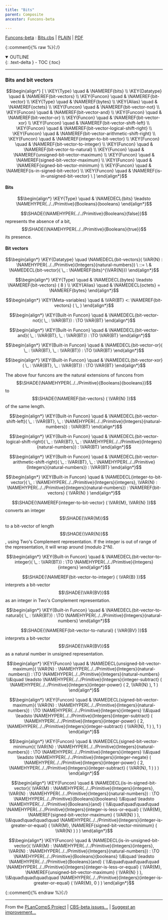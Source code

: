```yaml
---
title: "Bits"
parent: Composite
ancestor: Funcons-beta

---
```

[Funcons-beta] : [Bits.cbs] \| [PLAIN] \| [PDF]

{::comment}{% raw %}{:/}
<details open markdown="block">
  <summary>
    OUTLINE
  </summary>
  {: .text-delta }
- TOC
{:toc}
</details>


----

### Bits and bit vectors
               


$$\begin{align*}
  [ \
  \KEY{Type} \quad & \NAMEREF{bits} \\
  \KEY{Datatype} \quad & \NAMEREF{bit-vectors} \\
  \KEY{Funcon} \quad & \NAMEREF{bit-vector} \\
  \KEY{Type} \quad & \NAMEREF{bytes} \\
  \KEY{Alias} \quad & \NAMEREF{octets} \\
  \KEY{Funcon} \quad & \NAMEREF{bit-vector-not} \\
  \KEY{Funcon} \quad & \NAMEREF{bit-vector-and} \\
  \KEY{Funcon} \quad & \NAMEREF{bit-vector-or} \\
  \KEY{Funcon} \quad & \NAMEREF{bit-vector-xor} \\
  \KEY{Funcon} \quad & \NAMEREF{bit-vector-shift-left} \\
  \KEY{Funcon} \quad & \NAMEREF{bit-vector-logical-shift-right} \\
  \KEY{Funcon} \quad & \NAMEREF{bit-vector-arithmetic-shift-right} \\
  \KEY{Funcon} \quad & \NAMEREF{integer-to-bit-vector} \\
  \KEY{Funcon} \quad & \NAMEREF{bit-vector-to-integer} \\
  \KEY{Funcon} \quad & \NAMEREF{bit-vector-to-natural} \\
  \KEY{Funcon} \quad & \NAMEREF{unsigned-bit-vector-maximum} \\
  \KEY{Funcon} \quad & \NAMEREF{signed-bit-vector-maximum} \\
  \KEY{Funcon} \quad & \NAMEREF{signed-bit-vector-minimum} \\
  \KEY{Funcon} \quad & \NAMEREF{is-in-signed-bit-vector} \\
  \KEY{Funcon} \quad & \NAMEREF{is-in-unsigned-bit-vector}
  \ ]
\end{align*}$$

#### Bits
               


$$\begin{align*}
  \KEY{Type} \quad 
  & \NAMEDECL{bits}  
    \leadsto \NAMEHYPER{../../Primitive}{Booleans}{booleans}
\end{align*}$$


  $$\SHADE{\NAMEHYPER{../../Primitive}{Booleans}{false}}$$ represents the absence of a bit, $$\SHADE{\NAMEHYPER{../../Primitive}{Booleans}{true}}$$ its presence.


#### Bit vectors
               


$$\begin{align*}
  \KEY{Datatype} \quad 
  \NAMEDECL{bit-vectors}(
                     \VAR{N} : \NAMEHYPER{../../Primitive}{Integers}{natural-numbers}) 
  \ ::= \ & \NAMEDECL{bit-vector}(
                               \_ : \NAMEREF{bits}^{\VAR{N}})
\end{align*}$$

$$\begin{align*}
  \KEY{Type} \quad 
  & \NAMEDECL{bytes}  
    \leadsto \NAMEREF{bit-vectors}
               (  8 )
\\
  \KEY{Alias} \quad
  & \NAMEDECL{octets} = \NAMEREF{bytes}
\end{align*}$$

$$\begin{align*}
  \KEY{Meta-variables} \quad
  & \VAR{BT} <: \NAMEREF{bit-vectors}
                                                     (  \_ )
\end{align*}$$

$$\begin{align*}
  \KEY{Built-in Funcon} \quad
  & \NAMEDECL{bit-vector-not}(
                       \_ : \VAR{BT}) 
    :  \TO \VAR{BT} 
\end{align*}$$

$$\begin{align*}
  \KEY{Built-in Funcon} \quad
  & \NAMEDECL{bit-vector-and}(
                       \_ : \VAR{BT}, \_ : \VAR{BT}) 
    :  \TO \VAR{BT} 
\end{align*}$$

$$\begin{align*}
  \KEY{Built-in Funcon} \quad
  & \NAMEDECL{bit-vector-or}(
                       \_ : \VAR{BT}, \_ : \VAR{BT}) 
    :  \TO \VAR{BT} 
\end{align*}$$

$$\begin{align*}
  \KEY{Built-in Funcon} \quad
  & \NAMEDECL{bit-vector-xor}(
                       \_ : \VAR{BT}, \_ : \VAR{BT}) 
    :  \TO \VAR{BT} 
\end{align*}$$


  The above four funcons are the natural extensions of funcons from $$\SHADE{\NAMEHYPER{../../Primitive}{Booleans}{booleans}}$$
  to $$\SHADE{\NAMEREF{bit-vectors}
           (  \VAR{N} )}$$ of the same length.


$$\begin{align*}
  \KEY{Built-in Funcon} \quad
  & \NAMEDECL{bit-vector-shift-left}(
                       \_ : \VAR{BT}, \_ : \NAMEHYPER{../../Primitive}{Integers}{natural-numbers}) 
    : \VAR{BT} 
\end{align*}$$

$$\begin{align*}
  \KEY{Built-in Funcon} \quad
  & \NAMEDECL{bit-vector-logical-shift-right}(
                       \_ : \VAR{BT}, \_ : \NAMEHYPER{../../Primitive}{Integers}{natural-numbers}) 
    : \VAR{BT} 
\end{align*}$$

$$\begin{align*}
  \KEY{Built-in Funcon} \quad
  & \NAMEDECL{bit-vector-arithmetic-shift-right}(
                       \_ : \VAR{BT}, \_ : \NAMEHYPER{../../Primitive}{Integers}{natural-numbers}) 
    : \VAR{BT} 
\end{align*}$$

$$\begin{align*}
  \KEY{Built-in Funcon} \quad
  & \NAMEDECL{integer-to-bit-vector}(
                       \_ : \NAMEHYPER{../../Primitive}{Integers}{integers}, \VAR{N} : \NAMEHYPER{../../Primitive}{Integers}{natural-numbers}) 
    : \NAMEREF{bit-vectors}
        (  \VAR{N} ) 
\end{align*}$$


  $$\SHADE{\NAMEREF{integer-to-bit-vector}
           (  \VAR{M}, 
                  \VAR{N} )}$$ converts an integer $$\SHADE{\VAR{M}}$$ to a bit-vector of
  length $$\SHADE{\VAR{N}}$$, using Two's Complement representation.  If the integer is out of
  range of the representation, it will wrap around (modulo 2^N).


$$\begin{align*}
  \KEY{Built-in Funcon} \quad
  & \NAMEDECL{bit-vector-to-integer}(
                       \_ : \VAR{BT}) 
    :  \TO \NAMEHYPER{../../Primitive}{Integers}{integers} 
\end{align*}$$


  $$\SHADE{\NAMEREF{bit-vector-to-integer}
           (  \VAR{B} )}$$ interprets a bit-vector $$\SHADE{\VAR{BV}}$$ as an integer
  in Two's Complement representation.


$$\begin{align*}
  \KEY{Built-in Funcon} \quad
  & \NAMEDECL{bit-vector-to-natural}(
                       \_ : \VAR{BT}) 
    :  \TO \NAMEHYPER{../../Primitive}{Integers}{natural-numbers} 
\end{align*}$$


  $$\SHADE{\NAMEREF{bit-vector-to-natural}
           (  \VAR{BV} )}$$ interprets a bit-vector $$\SHADE{\VAR{BV}}$$ as a natural number
  in unsigned representation.


$$\begin{align*}
  \KEY{Funcon} \quad
  & \NAMEDECL{unsigned-bit-vector-maximum}(
                       \VAR{N} : \NAMEHYPER{../../Primitive}{Integers}{natural-numbers}) 
    :  \TO \NAMEHYPER{../../Primitive}{Integers}{natural-numbers} \\&\quad
    \leadsto \NAMEHYPER{../../Primitive}{Integers}{integer-subtract}
               (  \NAMEHYPER{../../Primitive}{Integers}{integer-power}
                       (  2, 
                              \VAR{N} ), 
                      1 )
\end{align*}$$

$$\begin{align*}
  \KEY{Funcon} \quad
  & \NAMEDECL{signed-bit-vector-maximum}(
                       \VAR{N} : \NAMEHYPER{../../Primitive}{Integers}{natural-numbers}) 
    :  \TO \NAMEHYPER{../../Primitive}{Integers}{integers} \\&\quad
    \leadsto \NAMEHYPER{../../Primitive}{Integers}{integer-subtract}
               (  \NAMEHYPER{../../Primitive}{Integers}{integer-power}
                       (  2, 
                              \NAMEHYPER{../../Primitive}{Integers}{integer-subtract}
                               (  \VAR{N}, 
                                      1 ) ), 
                      1 )
\end{align*}$$

$$\begin{align*}
  \KEY{Funcon} \quad
  & \NAMEDECL{signed-bit-vector-minimum}(
                       \VAR{N} : \NAMEHYPER{../../Primitive}{Integers}{natural-numbers}) 
    :  \TO \NAMEHYPER{../../Primitive}{Integers}{integers} \\&\quad
    \leadsto \NAMEHYPER{../../Primitive}{Integers}{integer-negate}
               (  \NAMEHYPER{../../Primitive}{Integers}{integer-power}
                       (  2, 
                              \NAMEHYPER{../../Primitive}{Integers}{integer-subtract}
                               (  \VAR{N}, 
                                      1 ) ) )
\end{align*}$$

$$\begin{align*}
  \KEY{Funcon} \quad
  & \NAMEDECL{is-in-signed-bit-vector}(
                       \VAR{M} : \NAMEHYPER{../../Primitive}{Integers}{integers}, \VAR{N} : \NAMEHYPER{../../Primitive}{Integers}{natural-numbers}) 
    :  \TO \NAMEHYPER{../../Primitive}{Booleans}{booleans} \\&\quad
    \leadsto \NAMEHYPER{../../Primitive}{Booleans}{and}
               ( \\&\quad\quad\quad\quad \NAMEHYPER{../../Primitive}{Integers}{integer-is-less-or-equal}
                       (  \VAR{M}, 
                              \NAMEREF{signed-bit-vector-maximum}
                               (  \VAR{N} ) ), \\&\quad\quad\quad\quad
                      \NAMEHYPER{../../Primitive}{Integers}{integer-is-greater-or-equal}
                       (  \VAR{M}, 
                              \NAMEREF{signed-bit-vector-minimum}
                               (  \VAR{N} ) ) )
\end{align*}$$

$$\begin{align*}
  \KEY{Funcon} \quad
  & \NAMEDECL{is-in-unsigned-bit-vector}(
                       \VAR{M} : \NAMEHYPER{../../Primitive}{Integers}{integers}, \VAR{N} : \NAMEHYPER{../../Primitive}{Integers}{natural-numbers}) 
    :  \TO \NAMEHYPER{../../Primitive}{Booleans}{booleans} \\&\quad
    \leadsto \NAMEHYPER{../../Primitive}{Booleans}{and}
               ( \\&\quad\quad\quad\quad \NAMEHYPER{../../Primitive}{Integers}{integer-is-less-or-equal}
                       (  \VAR{M}, 
                              \NAMEREF{unsigned-bit-vector-maximum}
                               (  \VAR{N} ) ), \\&\quad\quad\quad\quad
                      \NAMEHYPER{../../Primitive}{Integers}{integer-is-greater-or-equal}
                       (  \VAR{M}, 
                              0 ) )
\end{align*}$$



[Funcons-beta]: /CBS-beta/math/Funcons-beta
  "FUNCONS-BETA"
[Unstable-Funcons-beta]: /CBS-beta/math/Unstable-Funcons-beta
  "UNSTABLE-FUNCONS-BETA"
[Languages-beta]: /CBS-beta/math/Languages-beta
  "LANGUAGES-BETA"
[Unstable-Languages-beta]: /CBS-beta/math/Unstable-Languages-beta
  "UNSTABLE-LANGUAGES-BETA"
[CBS-beta]: /CBS-beta
  "CBS-BETA"
[Bits.cbs]: https://github.com/plancomps/CBS-beta/blob/math/Funcons-beta/Values/Composite/Bits/Bits.cbs
  "CBS SOURCE FILE ON GITHUB"
[PLAIN]: /CBS-beta/docs/Funcons-beta/Values/Composite/Bits
  "CBS SOURCE WEB PAGE"
 [PRETTY]: /CBS-beta/math/Funcons-beta/Values/Composite/Bits
  "CBS-KATEX WEB PAGE"
[PDF]: /CBS-beta/math/Funcons-beta/Values/Composite/Bits/Bits.pdf
  "CBS-LATEX PDF FILE"
[PLanCompS Project]: https://plancomps.github.io
  "PROGRAMMING LANGUAGE COMPONENTS AND SPECIFICATIONS PROJECT HOME PAGE"
{::comment}{% endraw %}{:/}


____

From the [PLanCompS Project] | [CBS-beta issues...] | [Suggest an improvement...]

[CBS-beta issues...]: https://github.com/plancomps/CBS-beta/issues
  "CBS-BETA ISSUE REPORTS ON GITHUB"
[Suggest an improvement...]: mailto:plancomps@gmail.com?Subject=CBS-beta%20-%20comment&Body=Re%3A%20CBS-beta%20specification%20at%20Values/Composite/Bits/Bits.cbs%0A%0AComment/Query/Issue/Suggestion%3A%0A%0A%0ASignature%3A%0A
  "GENERATE AN EMAIL TEMPLATE"
